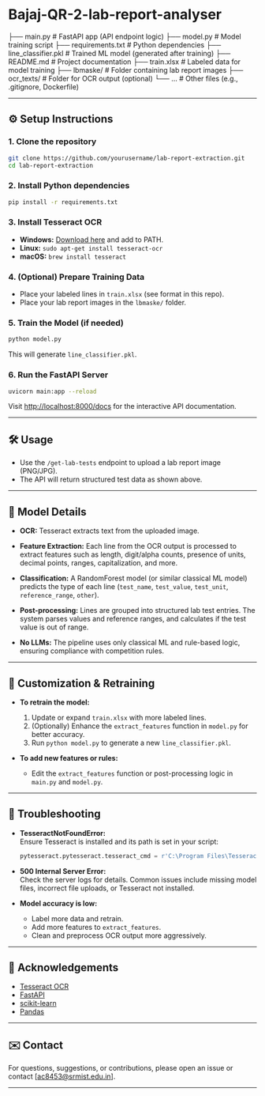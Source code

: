 # Bajaj-QR-2-lab-report-analyser
├── main.py # FastAPI app (API endpoint logic)
├── model.py # Model training script
├── requirements.txt # Python dependencies
├── line_classifier.pkl # Trained ML model (generated after training)
├── README.md # Project documentation
├── train.xlsx # Labeled data for model training
├── lbmaske/ # Folder containing lab report images
├── ocr_texts/ # Folder for OCR output (optional)
└── ... # Other files (e.g., .gitignore, Dockerfile)

---

## ⚙️ Setup Instructions

### 1. Clone the repository

```bash
git clone https://github.com/yourusername/lab-report-extraction.git
cd lab-report-extraction
```

### 2. Install Python dependencies

```bash
pip install -r requirements.txt
```

### 3. Install Tesseract OCR

- **Windows:** [Download here](https://github.com/UB-Mannheim/tesseract/wiki) and add to PATH.
- **Linux:** `sudo apt-get install tesseract-ocr`
- **macOS:** `brew install tesseract`

### 4. (Optional) Prepare Training Data

- Place your labeled lines in `train.xlsx` (see format in this repo).
- Place your lab report images in the `lbmaske/` folder.

### 5. Train the Model (if needed)

```bash
python model.py
```
This will generate `line_classifier.pkl`.

### 6. Run the FastAPI Server

```bash
uvicorn main:app --reload
```
Visit [http://localhost:8000/docs](http://localhost:8000/docs) for the interactive API documentation.

---

## 🛠️ Usage

- Use the `/get-lab-tests` endpoint to upload a lab report image (PNG/JPG).
- The API will return structured test data as shown above.

---

## 🧠 Model Details

- **OCR:** Tesseract extracts text from the uploaded image.

- **Feature Extraction:** Each line from the OCR output is processed to extract features such as length, digit/alpha counts, presence of units, decimal points, ranges, capitalization, and more.

- **Classification:** A RandomForest model (or similar classical ML model) predicts the type of each line (`test_name`, `test_value`, `test_unit`, `reference_range`, `other`).

- **Post-processing:** Lines are grouped into structured lab test entries. The system parses values and reference ranges, and calculates if the test value is out of range.

- **No LLMs:** The pipeline uses only classical ML and rule-based logic, ensuring compliance with competition rules.

---

## 🧩 Customization & Retraining

- **To retrain the model:**  
  1. Update or expand `train.xlsx` with more labeled lines.
  2. (Optionally) Enhance the `extract_features` function in `model.py` for better accuracy.
  3. Run `python model.py` to generate a new `line_classifier.pkl`.

- **To add new features or rules:**  
  - Edit the `extract_features` function or post-processing logic in `main.py` and `model.py`.

---

## 🐞 Troubleshooting

- **TesseractNotFoundError:**  
  Ensure Tesseract is installed and its path is set in your script:
  ```python
  pytesseract.pytesseract.tesseract_cmd = r'C:\Program Files\Tesseract-OCR\tesseract.exe'
  ```
- **500 Internal Server Error:**  
  Check the server logs for details. Common issues include missing model files, incorrect file uploads, or Tesseract not installed.

- **Model accuracy is low:**  
  - Label more data and retrain.
  - Add more features to `extract_features`.
  - Clean and preprocess OCR output more aggressively.

---

## 🙏 Acknowledgements

- [Tesseract OCR](https://github.com/tesseract-ocr/tesseract)
- [FastAPI](https://fastapi.tiangolo.com/)
- [scikit-learn](https://scikit-learn.org/)
- [Pandas](https://pandas.pydata.org/)

---

## ✉️ Contact

For questions, suggestions, or contributions, please open an issue or contact [ac8453@srmist.edu.in].

---


